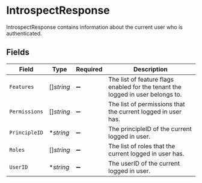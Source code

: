 # IntrospectResponse

 IntrospectResponse contains information about the current user who is authenticated.



## Fields

| Field                                                                             | Type                                                                              | Required                                                                          | Description                                                                       |
| --------------------------------------------------------------------------------- | --------------------------------------------------------------------------------- | --------------------------------------------------------------------------------- | --------------------------------------------------------------------------------- |
| `Features`                                                                        | []*string*                                                                        | :heavy_minus_sign:                                                                |  The list of feature flags enabled for the tenant the logged in user belongs to.<br/> |
| `Permissions`                                                                     | []*string*                                                                        | :heavy_minus_sign:                                                                |  The list of permissions that the current logged in user has.<br/>                |
| `PrincipleID`                                                                     | **string*                                                                         | :heavy_minus_sign:                                                                |  The principleID of the current logged in user.<br/>                              |
| `Roles`                                                                           | []*string*                                                                        | :heavy_minus_sign:                                                                |  The list of roles that the current logged in user has.<br/>                      |
| `UserID`                                                                          | **string*                                                                         | :heavy_minus_sign:                                                                |  The userID of the current logged in user.<br/>                                   |